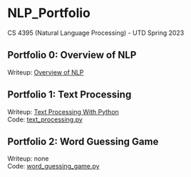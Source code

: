 # NLP_Portfolio
CS 4395 (Natural Language Processing) - UTD Spring 2023

## Portfolio 0: Overview of NLP
Writeup: [Overview of NLP](Overview_of_NLP.pdf)

## Portfolio 1: Text Processing
Writeup: [Text Processing With Python](Text_Processing_With_Python.pdf)\
Code: [text_processing.py](text_processing.py)

## Portfolio 2: Word Guessing Game
Writeup: none\
Code: [word_guessing_game.py](word_guessing_game.py)
